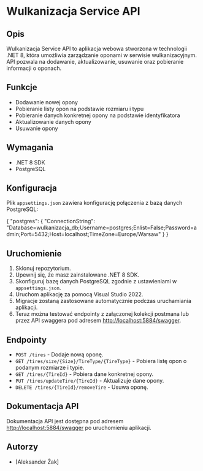 # Wulkanizacja Service API

## Opis
Wulkanizacja Service API to aplikacja webowa stworzona w technologii .NET 8, która umożliwia zarządzanie oponami w serwisie wulkanizacyjnym. API pozwala na dodawanie, aktualizowanie, usuwanie oraz pobieranie informacji o oponach.

## Funkcje
- Dodawanie nowej opony
- Pobieranie listy opon na podstawie rozmiaru i typu
- Pobieranie danych konkretnej opony na podstawie identyfikatora
- Aktualizowanie danych opony
- Usuwanie opony

## Wymagania
- .NET 8 SDK
- PostgreSQL

## Konfiguracja
Plik `appsettings.json` zawiera konfigurację połączenia z bazą danych PostgreSQL:

{ "postgres": { "ConnectionString": "Database=wulkanizacja_db;Username=postgres;Enlist=False;Password=admin;Port=5432;Host=localhost;TimeZone=Europe/Warsaw" } }


## Uruchomienie
1. Sklonuj repozytorium.
2. Upewnij się, że masz zainstalowane .NET 8 SDK.
3. Skonfiguruj bazę danych PostgreSQL zgodnie z ustawieniami w `appsettings.json`.
4. Uruchom aplikację za pomocą Visual Studio 2022.
5. Migracje zostaną zastosowane automatycznie podczas uruchamiania aplikacji.
6. Teraz można testować endpointy z załączonej kolekcji postmana lub przez API swaggera pod adresem [http://localhost:5884/swagger](http://localhost:5884/swagger).


## Endpointy
- `POST /tires` - Dodaje nową oponę.
- `GET /tires/size/{Size}/TireType/{TireType}` - Pobiera listę opon o podanym rozmiarze i typie.
- `GET /tires/{TireId}` - Pobiera dane konkretnej opony.
- `PUT /tires/updateTire/{TireId}` - Aktualizuje dane opony.
- `DELETE /tires/{TireId}/removeTire` - Usuwa oponę.

## Dokumentacja API
Dokumentacja API jest dostępna pod adresem [http://localhost:5884/swagger](http://localhost:5884/swagger) po uruchomieniu aplikacji.

## Autorzy
- [Aleksander Żak]
